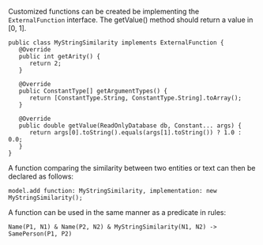 Customized functions can be created be implementing the `ExternalFunction` interface.
The getValue() method should return a value in [0, 1].
```
public class MyStringSimilarity implements ExternalFunction {
   @Override
   public int getArity() {
      return 2;
   }

   @Override
   public ConstantType[] getArgumentTypes() {
      return [ConstantType.String, ConstantType.String].toArray();
   }

   @Override
   public double getValue(ReadOnlyDatabase db, Constant... args) {
      return args[0].toString().equals(args[1].toString()) ? 1.0 : 0.0;
   }
}
```

A function comparing the similarity between two entities or text can then be declared as follows:
```
model.add function: MyStringSimilarity, implementation: new MyStringSimilarity();
```

A function can be used in the same manner as a predicate in rules:
```
Name(P1, N1) & Name(P2, N2) & MyStringSimilarity(N1, N2) -> SamePerson(P1, P2)
```